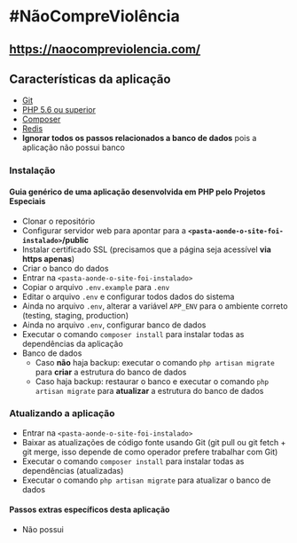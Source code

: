 # #NãoCompreViolência

## https://naocompreviolencia.com/

## Características da aplicação

- [Git](https://git-scm.com/docs/user-manual.html)
- [PHP 5.6 ou superior](http://php.net/)
- [Composer](https://getcomposer.org/)
- [Redis](https://redis.io/topics/quickstart)
- **Ignorar todos os passos relacionados a banco de dados** pois a aplicação não possui banco

### Instalação 
#### Guia genérico de uma aplicação desenvolvida em PHP pelo Projetos Especiais

- Clonar o repositório
- Configurar servidor web para apontar para a **`<pasta-aonde-o-site-foi-instalado>`/public**
- Instalar certificado SSL (precisamos que a página seja acessível **via https apenas**)
- Criar o banco do dados
- Entrar na `<pasta-aonde-o-site-foi-instalado>`
- Copiar o arquivo `.env.example` para `.env`
- Editar o arquivo `.env` e configurar todos dados do sistema
- Ainda no arquivo `.env`, alterar a variável `APP_ENV` para o ambiente correto (testing, staging, production)
- Ainda no arquivo `.env`, configurar banco de dados
- Executar o comando `composer install` para instalar todas as dependências da aplicação
- Banco de dados
    - Caso **não** haja backup: executar o comando `php artisan migrate` para **criar** a estrutura do banco de dados
    - Caso haja backup: restaurar o banco e executar o comando `php artisan migrate` para **atualizar** a estrutura do banco de dados

### Atualizando a aplicação

- Entrar na `<pasta-aonde-o-site-foi-instalado>`
- Baixar as atualizações de código fonte usando Git (git pull ou git fetch + git merge, isso depende de como operador prefere trabalhar com Git)
- Executar o comando `composer install` para instalar todas as dependências (atualizadas)
- Executar o comando `php artisan migrate` para atualizar o banco de dados

#### Passos extras específicos desta aplicação

- Não possui
